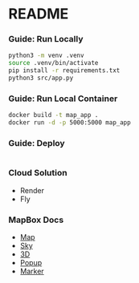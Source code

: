 # README

### Guide: Run Locally

```bash
python3 -m venv .venv
source .venv/bin/activate
pip install -r requirements.txt
python3 src/app.py
```

### Guide: Run Local Container

```bash
docker build -t map_app .
docker run -d -p 5000:5000 map_app
```

### Guide: Deploy

```bash

```

### Cloud Solution

-   Render
-   Fly

### MapBox Docs

-   [Map](https://docs.mapbox.com/mapbox-gl-js/api/map/)
-   [Sky](https://docs.mapbox.com/mapbox-gl-js/guides/globe/)
-   [3D](https://docs.mapbox.com/mapbox-gl-js/example/add-terrain/)
-   [Popup](https://docs.mapbox.com/mapbox-gl-js/api/markers/#popup)
-   [Marker](https://docs.mapbox.com/mapbox-gl-js/api/markers/#marker)
